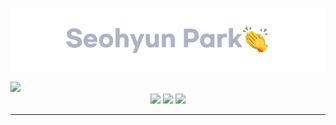 <a href="https://pkwesst.github.io" target="_blank"><img src="https://github.com/pkwesst/pkwesst/blob/main/Readmelogo.webp"/></a>


<img src="https://github-readme-streak-stats.herokuapp.com?user=pkwesst&theme=vue&date_format=M%20j%5B%2C%20Y%5D" style="margin: 0 auto"/>

<br/>  

<div align=center>  
  <a href="https://pkwesst.github.io" target="_blank"><img src="https://img.shields.io/badge/GithubBlog-grey?style=for-the-badge&logo=github"/></a>
  <a href="https://mail.google.com/mail/?view=cm&amp;fs=1&amp;to=pkwesst@gmail.com" target="_blank"><img src="https://img.shields.io/badge/pkwesst@gmail.com-red?style=for-the-badge&logo=Gmail&logoColor=white"/></a>
  <a href="https://mail.google.com/mail/?view=cm&amp;fs=1&amp;to=pkwesst@naver.com" target="_blank"><img src="https://img.shields.io/badge/pkwesst@naver.com-mediumseagreen?style=for-the-badge&logo=naver&logoColor=white"/></a>
  <hr>
</div>
